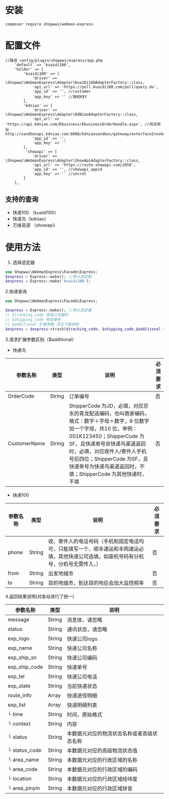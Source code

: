 # 安装

```
composer require shopwwi/webman-express
```
# 配置文件
```
//路径 config/plugin/shopwwi/express/app.php
    'default' => 'kuaidi100',
    'holder' => [
        'kuaidi100' => [
            'driver' => \Shopwwi\WebmanExpress\Adapter\KuaiDi100AdapterFactory::class,
            'api_url' => 'https://poll.kuaidi100.com/poll/query.do',
            'app_id' => '', //customer
            'app_key' => '' //授权KEY
        ],
        'kdniao' => [
            'driver' => \Shopwwi\WebmanExpress\Adapter\KdNiaoAdapterFactory::class,
            'api_url' => 'https://api.kdniao.com/Ebusiness/EbusinessOrderHandle.aspx', //测试地址 http://sandboxapi.kdniao.com:8080/kdniaosandbox/gateway/exterfaceInvoke.json
            'app_id' => '',
            'app_key' => ''
        ],
         'showapi' => [
            'driver' => \Shopwwi\WebmanExpress\Adapter\ShowApiAdapterFactory::class,
            'api_url' => 'https://route.showapi.com/2650',
            'app_id' => '', //showapi_appid
            'app_key' => '' //secret
        ]
    ],
```
## 支持的查询
- 快递100 （kuaidi100）
- 快递鸟（kdniao）
- 万维易源 （showapi）
# 使用方法

1. 选择选定器

```php
use Shopwwi\WebmanExpress\Facade\Express;
$express = Express::make(); //默认选定器
$express = Express::make('kuaidi100');
```
2.快递查询

```php
use Shopwwi\WebmanExpress\Facade\Express;

$express = Express::make(); //默认选定器
// $tracking_code 快递公司编码
// $shipping_code 物流单号
// $additional 扩展参数 详见下面说明
$express = $express->track($tracking_code, $shipping_code,$additional = [])

```
3.请求扩展参数区别（$additional）

- 快递鸟

|参数名称|类型| 说明                                                                                                                                                                                         | 必须要求   |
|------|-----|---------------------------------------------------------------------------------------------------------------------------------------------------------|--------|
|OrderCode|String| 订单编号                                                                                                                                                                                       | 否      |
|CustomerName	|String| ShipperCode 为JD，必填，对应京东的青龙配送编码，也叫商家编码，格式：数字＋字母＋数字，9 位数字加一个字母，共10 位，举例：001K123450；ShipperCode 为SF，且快递单号非快递鸟渠道返回时，必填，对应收件人/寄件人手机号后四位；ShipperCode 为SF，且快递单号为快递鸟渠道返回时，不填；ShipperCode 为其他快递时，不填 | 否      |

- 快递100

|参数名称|类型| 说明                                                                                                                                                                                         | 必须要求  |
|-----|-----|---------------------------------------------------------------------------------------------------------------------------------------------------------|-------|
|phone|String| 收、寄件人的电话号码（手机和固定电话均可，只能填写一个，顺丰速运和丰网速运必填，其他快递公司选填。如座机号码有分机号，分机号无需传入。）| 否     |
|from|String| 出发地城市 | 否 |
|to|String| 目的地城市，到达目的地后会加大监控频率 | 否 |

4.返回结果说明(对各站进行了统一)

| 参数名称          |类型| 说明       |
|---------------|-----|----------|
| message       | String | 消息体，请忽略  | 
| status        | String | 通讯状态，请忽略 |
| exp_logo      |String| 快递公司logo |
| exp_name      |String| 快递公司名称   |
| exp_ship_sn   |String| 快递公司编码   |
| exp_ship_code |String| 快递单号     |
| exp_tel       |String| 快递公司电话   |
| exp_state     |String| 当前快递状态   |
| route_info    | Array | 快递途径明细   |
| exp_list      | Array | 快递明细列表   |
| └ time        | String | 时间，原始格式  |
| └ context     | String | 内容       |
| └ status      | String | 本数据元对应的物流状态名称或者高级状态名称 |
| └ status_code | String | 本数据元对应的高级物流状态值 |
| └ area_name | String | 本数据元对应的行政区域的名称 |
| └ area_code | String | 本数据元对应的行政区域的编码 |
| └ location | String | 本数据元对应的行政区域经纬度 |
| └ area_pinyin | String | 本数据元对应的行政区域拼音 |

